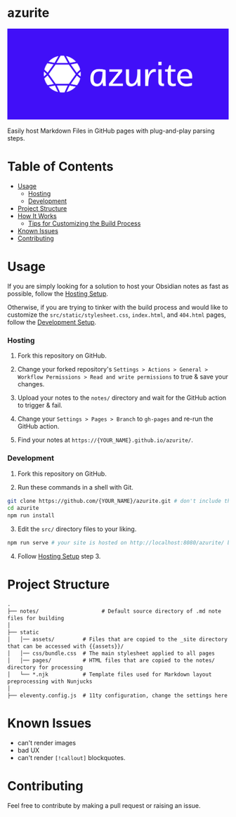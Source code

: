 # azurite

![](./assets/cover.png)

Easily host Markdown Files in GitHub pages with plug-and-play parsing steps.

# Table of Contents

- [Usage](https://github.com/Luzefiru/azurite/tree/main#usage)
  - [Hosting](https://github.com/Luzefiru/azurite/tree/main#hosting)
  - [Development](https://github.com/Luzefiru/azurite/tree/main#hosting)
- [Project Structure](https://github.com/Luzefiru/azurite/tree/main#project-structure)
- [How It Works](https://github.com/Luzefiru/azurite/tree/main#how-it-works)
  - [Tips for Customizing the Build Process](https://github.com/Luzefiru/azurite/tree/main#tips-for-customizing-the-build-process)
- [Known Issues](https://github.com/Luzefiru/azurite/tree/main#known-issues)
- [Contributing](https://github.com/Luzefiru/azurite/tree/main#contributing)

# Usage

If you are simply looking for a solution to host your Obsidian notes as fast as possible, follow the [Hosting Setup](https://github.com/Luzefiru/azurite/tree/main#hosting).

Otherwise, if you are trying to tinker with the build process and would like to customize the `src/static/stylesheet.css`, `index.html`, and `404.html` pages, follow the [Development Setup](https://github.com/Luzefiru/azurite/tree/main#development).

### Hosting

1. Fork this repository on GitHub.

2. Change your forked repository's `Settings > Actions > General > Workflow Permissions > Read and write permissions` to true & save your changes.

3. Upload your notes to the `notes/` directory and wait for the GitHub action to trigger & fail.

4. Change your `Settings > Pages > Branch` to `gh-pages` and re-run the GitHub action.

5. Find your notes at `https://{YOUR_NAME}.github.io/azurite/`.

### Development

1. Fork this repository on GitHub.

2. Run these commands in a shell with Git.

```bash
git clone https://github.com/{YOUR_NAME}/azurite.git # don't include the { } characters
cd azurite
npm run install
```

3. Edit the `src/` directory files to your liking.

```bash
npm run serve # your site is hosted on http://localhost:8080/azurite/ by default
```

4. Follow [Hosting Setup](https://github.com/Luzefiru/azurite/tree/main#hosting) step 3.

# Project Structure

```
.
├── notes/                    # Default source directory of .md note files for building
│
├── static
│   │── assets/         # Files that are copied to the _site directory that can be accessed with {{assets}}/
│   │── css/bundle.css  # The main stylesheet applied to all pages
│   │── pages/          # HTML files that are copied to the notes/ directory for processing
│   └── *.njk           # Template files used for Markdown layout preprocessing with Nunjucks
│
├── eleventy.config.js  # 11ty configuration, change the settings here
```

# Known Issues

- can't render images
- bad UX
- can't render `[!callout]` blockquotes.

# Contributing

Feel free to contribute by making a pull request or raising an issue.
